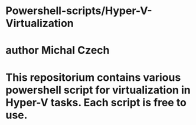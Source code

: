 # Powershell-scripts/Hyper-V-Virtualization
# author Michal Czech
# This repositorium contains various powershell script for virtualization in Hyper-V tasks. Each script is free to use. 
